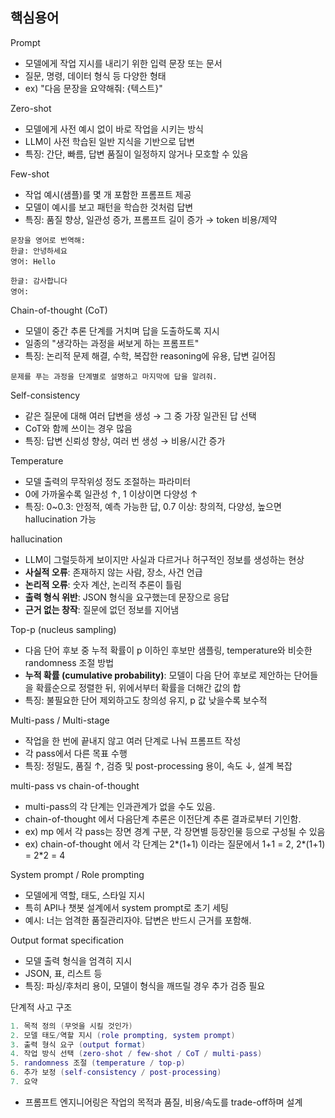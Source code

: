 ## 핵심용어
Prompt
- 모델에게 작업 지시를 내리기 위한 입력 문장 또는 문서
- 질문, 명령, 데이터 형식 등 다양한 형태
- ex) "다음 문장을 요약해줘: {텍스트}"

Zero-shot
- 모델에게 사전 예시 없이 바로 작업을 시키는 방식
- LLM이 사전 학습된 일반 지식을 기반으로 답변
- 특징: 간단, 빠름, 답변 품질이 일정하지 않거나 모호할 수 있음

Few-shot
- 작업 예시(샘플)를 몇 개 포함한 프롬프트 제공
- 모델이 예시를 보고 패턴을 학습한 것처럼 답변
- 특징: 품질 향상, 일관성 증가, 프롬프트 길이 증가 → token 비용/제약
```plaintext
문장을 영어로 번역해:
한글: 안녕하세요
영어: Hello

한글: 감사합니다
영어:
```

Chain-of-thought (CoT)
- 모델이 중간 추론 단계를 거치며 답을 도출하도록 지시
- 일종의 "생각하는 과정을 써보게 하는 프롬프트"
- 특징: 논리적 문제 해결, 수학, 복잡한 reasoning에 유용, 답변 길어짐
```plaintext
문제를 푸는 과정을 단계별로 설명하고 마지막에 답을 알려줘.
```

Self-consistency
- 같은 질문에 대해 여러 답변을 생성 → 그 중 가장 일관된 답 선택
- CoT와 함께 쓰이는 경우 많음
- 특징: 답변 신뢰성 향상, 여러 번 생성 → 비용/시간 증가

Temperature
- 모델 출력의 무작위성 정도 조절하는 파라미터
- 0에 가까울수록 일관성 ↑, 1 이상이면 다양성 ↑
- 특징: 0~0.3: 안정적, 예측 가능한 답, 0.7 이상: 창의적, 다양성, 높으면 hallucination 가능

hallucination
- LLM이 그럴듯하게 보이지만 사실과 다르거나 허구적인 정보를 생성하는 현상
- **사실적 오류**: 존재하지 않는 사람, 장소, 사건 언급
- **논리적 오류**: 숫자 계산, 논리적 추론이 틀림
- **출력 형식 위반**: JSON 형식을 요구했는데 문장으로 응답
- **근거 없는 창작**: 질문에 없던 정보를 지어냄

Top-p (nucleus sampling)
- 다음 단어 후보 중 누적 확률이 p 이하인 후보만 샘플링, temperature와 비슷한 randomness 조절 방법
- **누적 확률 (cumulative probability)**: 모델이 다음 단어 후보로 제안하는 단어들을 확률순으로 정렬한 뒤, 위에서부터 확률을 더해간 값의 합
- 특징: 불필요한 단어 제외하고도 창의성 유지, p 값 낮을수록 보수적

Multi-pass / Multi-stage
- 작업을 한 번에 끝내지 않고 여러 단계로 나눠 프롬프트 작성
- 각 pass에서 다른 목표 수행
- 특징: 정밀도, 품질 ↑, 검증 및 post-processing 용이, 속도 ↓, 설계 복잡

multi-pass vs chain-of-thought
- multi-pass의 각 단계는 인과관계가 없을 수도 있음.
- chain-of-thought 에서 다음단계 추론은 이전단계 추론 결과로부터 기인함.
- ex) mp 에서 각 pass는 장면 경계 구분, 각 장면별 등장인물 등으로 구성될 수 있음
- ex) chain-of-thought 에서 각 단계는 2*(1+1) 이라는 질문에서 1+1 = 2, 2*(1+1) = 2*2 = 4

System prompt / Role prompting
- 모델에게 역할, 태도, 스타일 지시
- 특히 API나 챗봇 설계에서 system prompt로 초기 세팅
- 예시: 너는 엄격한 품질관리자야. 답변은 반드시 근거를 포함해.

Output format specification
- 모델 출력 형식을 엄격히 지시
- JSON, 표, 리스트 등
- 특징: 파싱/후처리 용이, 모델이 형식을 깨뜨릴 경우 추가 검증 필요

단계적 사고 구조

```lua
1️. 목적 정의 (무엇을 시킬 것인가)
2️. 모델 태도/역할 지시 (role prompting, system prompt)
3️. 출력 형식 요구 (output format)
4️. 작업 방식 선택 (zero-shot / few-shot / CoT / multi-pass)
5️. randomness 조절 (temperature / top-p)
6. 추가 보정 (self-consistency / post-processing)
7. 요약
```

- 프롬프트 엔지니어링은 작업의 목적과 품질, 비용/속도를 trade-off하며 설계
